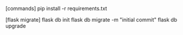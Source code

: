[commands]
pip install -r requirements.txt

[flask migrate]
flask db init 
flask db migrate -m "initial commit"
flask db upgrade
